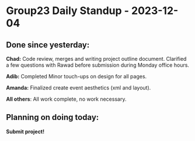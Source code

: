 # Group23 Daily Standup - 2023-12-04

## Done since yesterday:

**Chad:** Code review, merges and writing project outline document. Clarified a few questions with Rawad before submission during Monday office hours.

**Adib:** Completed Minor touch-ups on design for all pages.

**Amanda:** Finalized create event aesthetics (xml and layout).

**All others**: All work complete, no work necessary.

## Planning on doing today:

**Submit project!**
